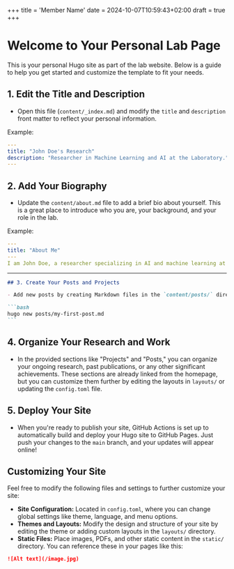 +++
title = 'Member Name'
date = 2024-10-07T10:59:43+02:00
draft = true
+++

# Welcome to Your Personal Lab Page

This is your personal Hugo site as part of the lab website. Below is a guide to help you get started and customize the template to fit your needs.

## 1. Edit the Title and Description

- Open this file (`content/_index.md`) and modify the `title` and `description` front matter to reflect your personal information.

Example:

```yaml
---
title: "John Doe's Research"
description: "Researcher in Machine Learning and AI at the Laboratory."
---
```

## 2. Add Your Biography

- Update the `content/about.md` file to add a brief bio about yourself. This is a great place to introduce who you are, your background, and your role in the lab.

Example:

```yaml
---
title: "About Me"
---
I am John Doe, a researcher specializing in AI and machine learning at XYZ Lab. My work focuses on developing intelligent systems for cybersecurity applications.
```

---

````markdown
## 3. Create Your Posts and Projects

- Add new posts by creating Markdown files in the `content/posts/` directory. For example:

```bash
hugo new posts/my-first-post.md
```
````

## 4. Organize Your Research and Work

- In the provided sections like "Projects" and "Posts," you can organize your ongoing research, past publications, or any other significant achievements. These sections are already linked from the homepage, but you can customize them further by editing the layouts in `layouts/` or updating the `config.toml` file.

## 5. Deploy Your Site

- When you're ready to publish your site, GitHub Actions is set up to automatically build and deploy your Hugo site to GitHub Pages. Just push your changes to the `main` branch, and your updates will appear online!

## Customizing Your Site

Feel free to modify the following files and settings to further customize your site:

- **Site Configuration:** Located in `config.toml`, where you can change global settings like theme, language, and menu options.
- **Themes and Layouts:** Modify the design and structure of your site by editing the theme or adding custom layouts in the `layouts/` directory.
- **Static Files:** Place images, PDFs, and other static content in the `static/` directory. You can reference these in your pages like this:

```markdown
![Alt text](/image.jpg)
```
